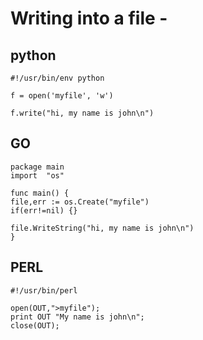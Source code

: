 # Writing into a file  -

## python

~~~~~~~~
#!/usr/bin/env python

f = open('myfile', 'w')

f.write("hi, my name is john\n")
~~~~~~~~

## GO

~~~~~~~~
package main
import  "os"

func main() {
file,err := os.Create("myfile")
if(err!=nil) {}

file.WriteString("hi, my name is john\n")
}
~~~~~~~~

## PERL

~~~~~~~~
#!/usr/bin/perl

open(OUT,">myfile");
print OUT "My name is john\n";
close(OUT);
~~~~~~~~

